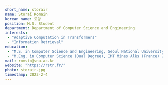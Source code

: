 ```yaml
---
short_name: storair
name: Storaï Romain
korean_name: 로망
position: M.S. Student
department: Department of Computer Science and Engineering
interests:
 - "Adaptive Computation in Transformers"
 - "Information Retrieval"
education:
 - "M.S. in Computer Science and Engineering, Seoul National University 2023~"
 - "M.Eng. in Computer Science (Dual Degree), IMT Mines Alès (France) 2021~"
mail: romsto@snu.ac.kr
website: "https://rstr.fr/"
photo: storair.jpg
timestamp: 2023-2-4
---
```

